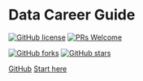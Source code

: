 <!-- _coverpage.md -->

# Data Career Guide

[![GitHub license](https://img.shields.io/github/license/datacareer-guide/datacareer-guide.github.io.svg)](https://github.com/datacareer-guide/datacareer-guide.github.io/blob/main/LICENSE)
[![PRs Welcome](https://img.shields.io/badge/PRs-welcome-brightgreen.svg?style=flat-square)](http://makeapullrequest.com)

[![GitHub forks](https://img.shields.io/github/forks/datacareer-guide/datacareer-guide.github.io.svg?style=social&label=Fork)](https://GitHub.com/datacareer-guide/datacareer-guide.github.io/network/)
[![GitHub stars](https://img.shields.io/github/stars/datacareer-guide/datacareer-guide.github.io.svg?style=social&label=Star)](https://gitHub.com/datacareer-guide/datacareer-guide.github.io/stargazers/)

[GitHub](https://github.com/datacareer-guide/datacareer-guide.github.io/)
[Start here](/#welcome)
